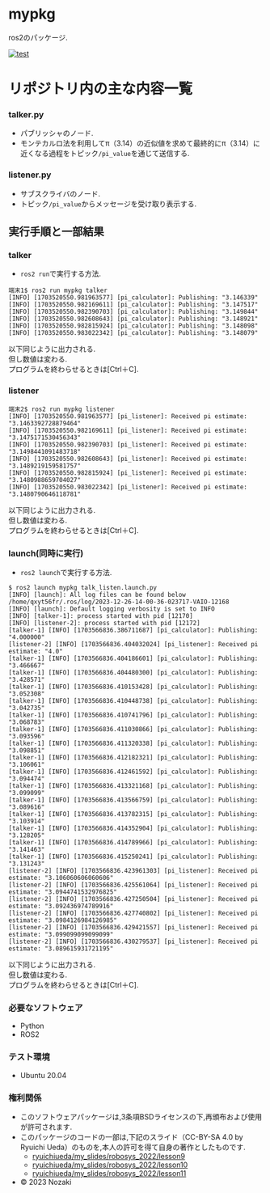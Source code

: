 # mypkg
ros2のパッケージ.    

[![test](https://github.com/kinji2546/mypkg/actions/workflows/test.yml/badge.svg?branch=kada)](https://github.com/kinji2546/mypkg/actions/workflows/test.yml)


# リポジトリ内の主な内容一覧

### talker.py
* パブリッシャのノード.  
* モンテカルロ法を利用してπ（3.14）の近似値を求めて最終的にπ（3.14）に近くなる過程をトピック`/pi_value`を通じて送信する.  


### listener.py  
* サブスクライバのノード.  
* トピック`/pi_value`からメッセージを受け取り表示する.  

## 実行手順と一部結果
### talker
* `ros2 run`で実行する方法.  
```
端末1$ ros2 run mypkg talker
[INFO] [1703520550.981963577] [pi_calculator]: Publishing: "3.146339"
[INFO] [1703520550.982169611] [pi_calculator]: Publishing: "3.147517"
[INFO] [1703520550.982390703] [pi_calculator]: Publishing: "3.149844"
[INFO] [1703520550.982608643] [pi_calculator]: Publishing: "3.148921"
[INFO] [1703520550.982815924] [pi_calculator]: Publishing: "3.148098"
[INFO] [1703520550.983022342] [pi_calculator]: Publishing: "3.148079"
```
以下同じように出力される.  
但し数値は変わる.  
プログラムを終わらせるときは[Ctrl＋C].  

### listener  
```
端末2$ ros2 run mypkg listener
[INFO] [1703520550.981963577] [pi_listener]: Received pi estimate: "3.1463392728879464"
[INFO] [1703520550.982169611] [pi_listener]: Received pi estimate: "3.1475171530456343"
[INFO] [1703520550.982390703] [pi_listener]: Received pi estimate: "3.1498441091483718"
[INFO] [1703520550.982608643] [pi_listener]: Received pi estimate: "3.1489219159581757"
[INFO] [1703520550.982815924] [pi_listener]: Received pi estimate: "3.1480988659704027"
[INFO] [1703520550.983022342] [pi_listener]: Received pi estimate: "3.1480790646118781"
```
以下同じように出力される.  
但し数値は変わる.  
プログラムを終わらせるときは[Ctrl＋C].  

### launch(同時に実行)  
* `ros2 launch`で実行する方法.    
```
$ ros2 launch mypkg talk_listen.launch.py
[INFO] [launch]: All log files can be found below /home/qxyt56fr/.ros/log/2023-12-26-14-00-36-023717-VAIO-12168
[INFO] [launch]: Default logging verbosity is set to INFO
[INFO] [talker-1]: process started with pid [12170]
[INFO] [listener-2]: process started with pid [12172]
[talker-1] [INFO] [1703566836.386711687] [pi_calculator]: Publishing: "4.000000"
[listener-2] [INFO] [1703566836.404032024] [pi_listener]: Received pi estimate: "4.0"
[talker-1] [INFO] [1703566836.404186601] [pi_calculator]: Publishing: "3.466667"
[talker-1] [INFO] [1703566836.404480300] [pi_calculator]: Publishing: "3.428571"
[talker-1] [INFO] [1703566836.410153428] [pi_calculator]: Publishing: "3.052308"
[talker-1] [INFO] [1703566836.410448738] [pi_calculator]: Publishing: "3.042735"
[talker-1] [INFO] [1703566836.410741796] [pi_calculator]: Publishing: "3.068783"
[talker-1] [INFO] [1703566836.411030866] [pi_calculator]: Publishing: "3.093596"
[talker-1] [INFO] [1703566836.411320338] [pi_calculator]: Publishing: "3.098851"
[talker-1] [INFO] [1703566836.412182321] [pi_calculator]: Publishing: "3.106061"
[talker-1] [INFO] [1703566836.412461592] [pi_calculator]: Publishing: "3.094474"
[talker-1] [INFO] [1703566836.413321168] [pi_calculator]: Publishing: "3.099099"
[talker-1] [INFO] [1703566836.413566759] [pi_calculator]: Publishing: "3.089616"
[talker-1] [INFO] [1703566836.413782315] [pi_calculator]: Publishing: "3.103914"
[talker-1] [INFO] [1703566836.414352904] [pi_calculator]: Publishing: "3.128205"
[talker-1] [INFO] [1703566836.414789966] [pi_calculator]: Publishing: "3.141463"
[talker-1] [INFO] [1703566836.415250241] [pi_calculator]: Publishing: "3.131243"
[listener-2] [INFO] [1703566836.423961303] [pi_listener]: Received pi estimate: "3.106060606060606"
[listener-2] [INFO] [1703566836.425561064] [pi_listener]: Received pi estimate: "3.0944741532976825"
[listener-2] [INFO] [1703566836.427250504] [pi_listener]: Received pi estimate: "3.092436974789916"
[listener-2] [INFO] [1703566836.427740802] [pi_listener]: Received pi estimate: "3.0984126984126985"
[listener-2] [INFO] [1703566836.429421557] [pi_listener]: Received pi estimate: "3.099099099099099"
[listener-2] [INFO] [1703566836.430279537] [pi_listener]: Received pi estimate: "3.089615931721195" 
```
以下同じように出力される.  
但し数値は変わる.  
プログラムを終わらせるときは[Ctrl＋C].  

### 必要なソフトウェア  
* Python  
* ROS2  
### テスト環境  
* Ubuntu 20.04  
 

### 権利関係  
* このソフトウェアパッケージは,3条項BSDライセンスの下,再頒布および使用が許可されます.  
* このパッケージのコードの一部は,下記のスライド（CC-BY-SA 4.0 by Ryuichi Ueda）のものを,本人の許可を得て自身の著作としたものです.  
	* [ryuichiueda/my_slides/robosys_2022/lesson9](https://ryuichiueda.github.io/my_slides/robosys_2022/lesson9.html#/)  
	* [ryuichiueda/my_slides/robosys_2022/lesson10](https://ryuichiueda.github.io/my_slides/robosys_2022/lesson10.html#/)  
	* [ryuichiueda/my_slides/robosys_2022/lesson11](https://ryuichiueda.github.io/my_slides/robosys_2022/lesson11.html#/) 
* © 2023 Nozaki 

